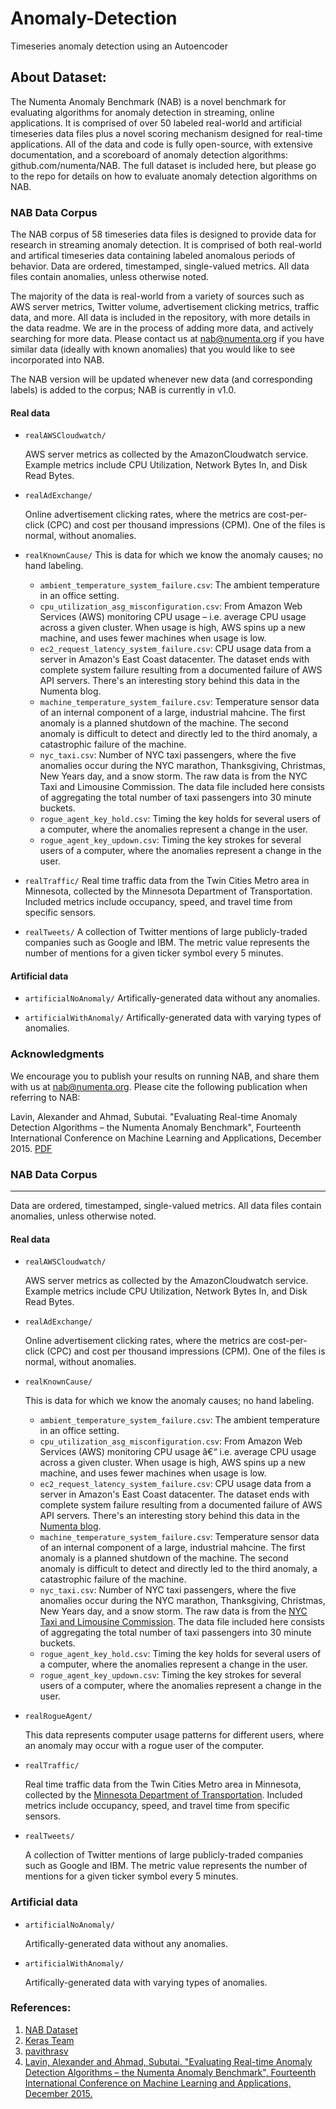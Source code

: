 # Anomaly-Detection
Timeseries anomaly detection using an Autoencoder


## About Dataset:

The Numenta Anomaly Benchmark (NAB) is a novel benchmark for evaluating algorithms for anomaly detection in streaming, online applications. It is comprised of over 50 labeled real-world and artificial timeseries data files plus a novel scoring mechanism designed for real-time applications. All of the data and code is fully open-source, with extensive documentation, and a scoreboard of anomaly detection algorithms: github.com/numenta/NAB. The full dataset is included here, but please go to the repo for details on how to evaluate anomaly detection algorithms on NAB.

### NAB Data Corpus

The NAB corpus of 58 timeseries data files is designed to provide data for research in streaming anomaly detection. It is comprised of both real-world and artifical timeseries data containing labeled anomalous periods of behavior. Data are ordered, timestamped, single-valued metrics. All data files contain anomalies, unless otherwise noted.

The majority of the data is real-world from a variety of sources such as AWS server metrics, Twitter volume, advertisement clicking metrics, traffic data, and more. All data is included in the repository, with more details in the data readme. We are in the process of adding more data, and actively searching for more data. Please contact us at nab@numenta.org if you have similar data (ideally with known anomalies) that you would like to see incorporated into NAB.

The NAB version will be updated whenever new data (and corresponding labels) is added to the corpus; NAB is currently in v1.0.

#### Real data

- `realAWSCloudwatch/`

    AWS server metrics as collected by the AmazonCloudwatch service. Example metrics include CPU Utilization, Network Bytes In, and Disk Read Bytes.

- `realAdExchange/`

    Online advertisement clicking rates, where the metrics are cost-per-click (CPC) and cost per thousand impressions (CPM). One of the files is normal, without anomalies.

- `realKnownCause/`
This is data for which we know the anomaly causes; no hand labeling.
	+ `ambient_temperature_system_failure.csv`: The ambient temperature in an office setting.
	+ `cpu_utilization_asg_misconfiguration.csv`: From Amazon Web Services (AWS) monitoring CPU usage – i.e. average CPU usage across a given cluster. When usage is high, AWS spins up a new machine, and uses fewer machines when usage is low.
	+ `ec2_request_latency_system_failure.csv`: CPU usage data from a server in Amazon's East Coast datacenter. The dataset ends with complete system failure resulting from a documented failure of AWS API servers. There's an interesting story behind this data in the Numenta blog.
	+ `machine_temperature_system_failure.csv`: Temperature sensor data of an internal component of a large, industrial mahcine. The first anomaly is a planned shutdown of the machine. The second anomaly is difficult to detect and directly led to the third anomaly, a catastrophic failure of the machine.
	+ `nyc_taxi.csv`: Number of NYC taxi passengers, where the five anomalies occur during the NYC marathon, Thanksgiving, Christmas, New Years day, and a snow storm. The raw data is from the NYC Taxi and Limousine Commission. The data file included here consists of aggregating the total number of taxi passengers into 30 minute buckets.
	+ `rogue_agent_key_hold.csv`: Timing the key holds for several users of a computer, where the anomalies represent a change in the user.
	+ `rogue_agent_key_updown.csv`: Timing the key strokes for several users of a computer, where the anomalies represent a change in the user.

- `realTraffic/`
	Real time traffic data from the Twin Cities Metro area in Minnesota, collected by the Minnesota Department of Transportation. Included metrics include occupancy, speed, and travel time from specific sensors.

- `realTweets/`
	A collection of Twitter mentions of large publicly-traded companies such as Google and IBM. The metric value represents the number of mentions for a given ticker symbol every 5 minutes.

#### Artificial data

- `artificialNoAnomaly/`
Artifically-generated data without any anomalies.

- `artificialWithAnomaly/`
Artifically-generated data with varying types of anomalies.


### Acknowledgments

We encourage you to publish your results on running NAB, and share them with us at [nab@numenta.org](https://www.kaggle.com/datasets/boltzmannbrain/nab/nab@numenta.org). Please cite the following publication when referring to NAB:

Lavin, Alexander and Ahmad, Subutai. "Evaluating Real-time Anomaly Detection Algorithms – the Numenta Anomaly Benchmark", Fourteenth International
Conference on Machine Learning and Applications, December 2015.
[PDF](https://arxiv.org/abs/1510.03336)




### NAB Data Corpus
---

Data are ordered, timestamped, single-valued metrics. All data files contain anomalies, unless otherwise noted.


#### Real data
- `realAWSCloudwatch/`

	AWS server metrics as collected by the AmazonCloudwatch service. Example metrics include CPU Utilization, Network Bytes In, and Disk Read Bytes.

- `realAdExchange/`
	
	Online advertisement clicking rates, where the metrics are cost-per-click (CPC) and cost per thousand impressions (CPM). One of the files is normal, without anomalies.
	
- `realKnownCause/`

	This is data for which we know the anomaly causes; no hand labeling.
	
	- `ambient_temperature_system_failure.csv`: The ambient temperature in an office
	setting.
	- `cpu_utilization_asg_misconfiguration.csv`: From Amazon Web Services (AWS)
	monitoring CPU usage â€“ i.e. average CPU usage across a given cluster. When
	usage is high, AWS spins up a new machine, and uses fewer machines when usage
	is low.
	- `ec2_request_latency_system_failure.csv`: CPU usage data from a server in
	Amazon's East Coast datacenter. The dataset ends with complete system failure
	resulting from a documented failure of AWS API servers. There's an interesting
	story behind this data in the [Numenta blog](http://numenta.com/blog/anomaly-of-the-week.html).
	- `machine_temperature_system_failure.csv`: Temperature sensor data of an
	internal component of a large, industrial mahcine. The first anomaly is a
	planned shutdown of the machine. The second anomaly is difficult to detect and
	directly led to the third anomaly, a catastrophic failure of the machine.
	- `nyc_taxi.csv`: Number of NYC taxi passengers, where the five anomalies occur
	during the NYC marathon, Thanksgiving, Christmas, New Years day, and a snow
	storm. The raw data is from the [NYC Taxi and Limousine Commission](http://www.nyc.gov/html/tlc/html/about/trip_record_data.shtml).
	The data file included here consists of aggregating the total number of
	taxi passengers into 30 minute buckets.
	- `rogue_agent_key_hold.csv`: Timing the key holds for several users of a
	computer, where the anomalies represent a change in the user.
	- `rogue_agent_key_updown.csv`: Timing the key strokes for several users of a
	computer, where the anomalies represent a change in the user.

- `realRogueAgent/`

	This data represents computer usage patterns for different users, where an
	anomaly may occur with a rogue user of the computer.

- `realTraffic/`

	Real time traffic data from the Twin Cities Metro area in Minnesota, collected
	by the
	[Minnesota Department of Transportation](http://www.dot.state.mn.us/tmc/trafficinfo/developers.html).
	Included metrics include occupancy, speed, and travel time from specific
	sensors.

- `realTweets/`

	A collection of Twitter mentions of large publicly-traded companies
	such as Google and IBM. The metric value represents the number of mentions
	for a given ticker symbol every 5 minutes.


### Artificial data

- `artificialNoAnomaly/`

	Artifically-generated data without any anomalies.

- `artificialWithAnomaly/`

	Artifically-generated data with varying types of anomalies.








### References:
1. [NAB Dataset](https://www.kaggle.com/boltzmannbrain/nab)
2. [Keras Team](https://github.com/keras-team)
3. [pavithrasv](https://github.com/pavithrasv)
4. [Lavin, Alexander and Ahmad, Subutai. "Evaluating Real-time Anomaly Detection Algorithms – the Numenta Anomaly Benchmark", Fourteenth International
Conference on Machine Learning and Applications, December 2015.](https://arxiv.org/abs/1510.03336 'Evaluating Real-time Anomaly Detection Algorithms – the Numenta Anomaly Benchmark')
